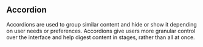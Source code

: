## Accordion

Accordions are used to group similar content and hide or show it depending on user needs or preferences. Accordions give users more granular control over the interface and help digest content in stages, rather than all at once.
